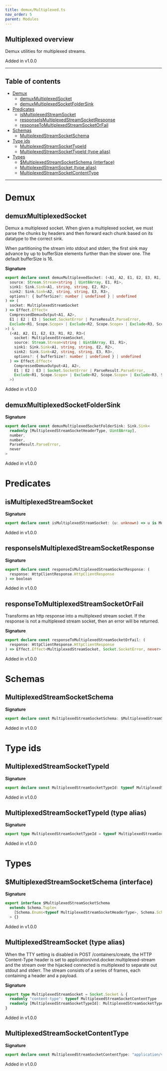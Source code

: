 ```yaml
---
title: demux/Multiplexed.ts
nav_order: 5
parent: Modules
---
```


## Multiplexed overview

Demux utilities for multiplexed streams.

Added in v1.0.0

---

<h2 class="text-delta">Table of contents</h2>

- [Demux](#demux)
  - [demuxMultiplexedSocket](#demuxmultiplexedsocket)
  - [demuxMultiplexedSocketFolderSink](#demuxmultiplexedsocketfoldersink)
- [Predicates](#predicates)
  - [isMultiplexedStreamSocket](#ismultiplexedstreamsocket)
  - [responseIsMultiplexedStreamSocketResponse](#responseismultiplexedstreamsocketresponse)
  - [responseToMultiplexedStreamSocketOrFail](#responsetomultiplexedstreamsocketorfail)
- [Schemas](#schemas)
  - [MultiplexedStreamSocketSchema](#multiplexedstreamsocketschema)
- [Type ids](#type-ids)
  - [MultiplexedStreamSocketTypeId](#multiplexedstreamsockettypeid)
  - [MultiplexedStreamSocketTypeId (type alias)](#multiplexedstreamsockettypeid-type-alias)
- [Types](#types)
  - [$MultiplexedStreamSocketSchema (interface)](#multiplexedstreamsocketschema-interface)
  - [MultiplexedStreamSocket (type alias)](#multiplexedstreamsocket-type-alias)
  - [MultiplexedStreamSocketContentType](#multiplexedstreamsocketcontenttype)

---

# Demux

## demuxMultiplexedSocket

Demux a multiplexed socket. When given a multiplexed socket, we must parse
the chunks by headers and then forward each chunk based on its datatype to
the correct sink.

When partitioning the stream into stdout and stderr, the first sink may
advance by up to bufferSize elements further than the slower one. The default
bufferSize is 16.

**Signature**

```ts
export declare const demuxMultiplexedSocket: (<A1, A2, E1, E2, E3, R1, R2, R3>(
  source: Stream.Stream<string | Uint8Array, E1, R1>,
  sink1: Sink.Sink<A1, string, string, E2, R2>,
  sink2: Sink.Sink<A2, string, string, E3, R3>,
  options?: { bufferSize?: number | undefined } | undefined
) => (
  socket: MultiplexedStreamSocket
) => Effect.Effect<
  CompressedDemuxOutput<A1, A2>,
  E1 | E2 | E3 | Socket.SocketError | ParseResult.ParseError,
  Exclude<R1, Scope.Scope> | Exclude<R2, Scope.Scope> | Exclude<R3, Scope.Scope>
>) &
  (<A1, A2, E1, E2, E3, R1, R2, R3>(
    socket: MultiplexedStreamSocket,
    source: Stream.Stream<string | Uint8Array, E1, R1>,
    sink1: Sink.Sink<A1, string, string, E2, R2>,
    sink2: Sink.Sink<A2, string, string, E3, R3>,
    options?: { bufferSize?: number | undefined } | undefined
  ) => Effect.Effect<
    CompressedDemuxOutput<A1, A2>,
    E1 | E2 | E3 | Socket.SocketError | ParseResult.ParseError,
    Exclude<R1, Scope.Scope> | Exclude<R2, Scope.Scope> | Exclude<R3, Scope.Scope>
  >)
```

Added in v1.0.0

## demuxMultiplexedSocketFolderSink

**Signature**

```ts
export declare const demuxMultiplexedSocketFolderSink: Sink.Sink<
  readonly [MultiplexedStreamSocketHeaderType, Uint8Array],
  number,
  number,
  ParseResult.ParseError,
  never
>
```

Added in v1.0.0

# Predicates

## isMultiplexedStreamSocket

**Signature**

```ts
export declare const isMultiplexedStreamSocket: (u: unknown) => u is MultiplexedStreamSocket
```

Added in v1.0.0

## responseIsMultiplexedStreamSocketResponse

**Signature**

```ts
export declare const responseIsMultiplexedStreamSocketResponse: (
  response: HttpClientResponse.HttpClientResponse
) => boolean
```

Added in v1.0.0

## responseToMultiplexedStreamSocketOrFail

Transforms an http response into a multiplexed stream socket. If the response
is not a multiplexed stream socket, then an error will be returned.

**Signature**

```ts
export declare const responseToMultiplexedStreamSocketOrFail: (
  response: HttpClientResponse.HttpClientResponse
) => Effect.Effect<MultiplexedStreamSocket, Socket.SocketError, never>
```

Added in v1.0.0

# Schemas

## MultiplexedStreamSocketSchema

**Signature**

```ts
export declare const MultiplexedStreamSocketSchema: $MultiplexedStreamSocketSchema
```

Added in v1.0.0

# Type ids

## MultiplexedStreamSocketTypeId

**Signature**

```ts
export declare const MultiplexedStreamSocketTypeId: typeof MultiplexedStreamSocketTypeId
```

Added in v1.0.0

## MultiplexedStreamSocketTypeId (type alias)

**Signature**

```ts
export type MultiplexedStreamSocketTypeId = typeof MultiplexedStreamSocketTypeId
```

Added in v1.0.0

# Types

## $MultiplexedStreamSocketSchema (interface)

**Signature**

```ts
export interface $MultiplexedStreamSocketSchema
  extends Schema.Tuple<
    [Schema.Enums<typeof MultiplexedStreamSocketHeaderType>, Schema.Schema<Uint8Array, ReadonlyArray<number>, never>]
  > {}
```

Added in v1.0.0

## MultiplexedStreamSocket (type alias)

When the TTY setting is disabled in POST /containers/create, the HTTP
Content-Type header is set to application/vnd.docker.multiplexed-stream and
the stream over the hijacked connected is multiplexed to separate out stdout
and stderr. The stream consists of a series of frames, each containing a
header and a payload.

**Signature**

```ts
export type MultiplexedStreamSocket = Socket.Socket & {
  readonly "content-type": typeof MultiplexedStreamSocketContentType
  readonly [MultiplexedStreamSocketTypeId]: MultiplexedStreamSocketTypeId
}
```

Added in v1.0.0

## MultiplexedStreamSocketContentType

**Signature**

```ts
export declare const MultiplexedStreamSocketContentType: "application/vnd.docker.multiplexed-stream"
```

Added in v1.0.0
